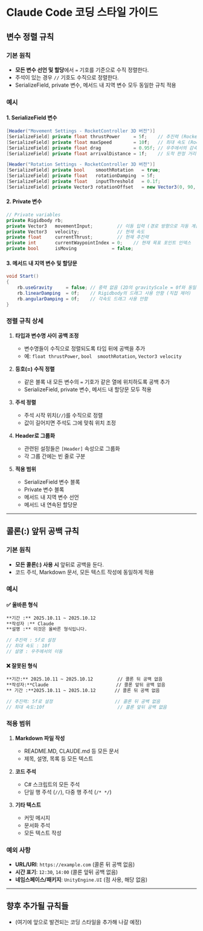 # Claude Code 코딩 스타일 가이드

## 변수 정렬 규칙

### 기본 원칙
- **모든 변수 선언 및 할당**에서 `=` 기호를 기준으로 수직 정렬한다.
- 주석이 있는 경우 `//` 기호도 수직으로 정렬한다.
- SerializeField, private 변수, 메서드 내 지역 변수 모두 동일한 규칙 적용

### 예시

#### 1. SerializeField 변수

```csharp
[Header("Movement Settings - RocketController 3D 버전")]
[SerializeField] private float thrustPower     = 5f;    // 추진력 (RocketController와 동일)
[SerializeField] private float maxSpeed        = 10f;   // 최대 속도 (RocketController와 동일)
[SerializeField] private float drag            = 0.95f; // 우주에서의 감속 (RocketController와 동일)
[SerializeField] private float arrivalDistance = 1f;    // 도착 판정 거리

[Header("Rotation Settings - RocketController 3D 버전")]
[SerializeField] private bool    smoothRotation   = true;                  // 부드러운 회전 (RocketController와 동일)
[SerializeField] private float   rotationDamping  = 5f;                    // 회전 감쇠 (RocketController와 동일)
[SerializeField] private float   inputThreshold   = 0.1f;                  // 입력 임계값 (RocketController와 동일)
[SerializeField] private Vector3 rotationOffset   = new Vector3(0, 90, 0); // 회전 오프셋 (RocketController의 -90f와 동일 개념)
```

#### 2. Private 변수

```csharp
// Private variables
private Rigidbody rb;
private Vector3   movementInput;         // 이동 입력 (경로 방향으로 자동 계산)
private Vector3   velocity;              // 현재 속도
private float     currentThrust;         // 현재 추진력
private int       currentWaypointIndex = 0;    // 현재 목표 포인트 인덱스
private bool      isMoving             = false;
```

#### 3. 메서드 내 지역 변수 및 할당문

```csharp
void Start()
{
    rb.useGravity     = false; // 중력 없음 (2D의 gravityScale = 0f와 동일)
    rb.linearDamping  = 0f;    // Rigidbody의 드래그 사용 안함 (직접 제어)
    rb.angularDamping = 0f;    // 각속도 드래그 사용 안함
}
```

### 정렬 규칙 상세

1. **타입과 변수명 사이 공백 조정**
   - 변수명들이 수직으로 정렬되도록 타입 뒤에 공백을 추가
   - 예: `float thrustPower`, `bool  smoothRotation`, `Vector3 velocity`

2. **등호(=) 수직 정렬**
   - 같은 블록 내 모든 변수의 `=` 기호가 같은 열에 위치하도록 공백 추가
   - SerializeField, private 변수, 메서드 내 할당문 모두 적용

3. **주석 정렬**
   - 주석 시작 위치(`//`)를 수직으로 정렬
   - 값이 길어지면 주석도 그에 맞춰 위치 조정

4. **Header로 그룹화**
   - 관련된 설정들은 `[Header]` 속성으로 그룹화
   - 각 그룹 간에는 빈 줄로 구분

5. **적용 범위**
   - SerializeField 변수 블록
   - Private 변수 블록
   - 메서드 내 지역 변수 선언
   - 메서드 내 연속된 할당문

---

## 콜론(:) 앞뒤 공백 규칙

### 기본 원칙
- **모든 콜론(:) 사용 시** 앞뒤로 공백을 둔다.
- 코드 주석, Markdown 문서, 모든 텍스트 작성에 동일하게 적용

### 예시

#### ✅ 올바른 형식

```markdown
**기간 :** 2025.10.11 ~ 2025.10.12
**작성자 :** Claude
**설명 :** 이것은 올바른 형식입니다.
```

```csharp
// 추진력 : 5f로 설정
// 최대 속도 : 10f
// 설명 : 우주에서의 이동
```

#### ❌ 잘못된 형식

```markdown
**기간:** 2025.10.11 ~ 2025.10.12         // 콜론 뒤 공백 없음
**작성자:**Claude                         // 콜론 앞뒤 공백 없음
** 기간 :**2025.10.11 ~ 2025.10.12       // 콜론 뒤 공백 없음
```

```csharp
// 추진력: 5f로 설정                       // 콜론 뒤 공백 없음
// 최대 속도:10f                           // 콜론 앞뒤 공백 없음
```

### 적용 범위
1. **Markdown 파일 작성**
   - README.MD, CLAUDE.md 등 모든 문서
   - 제목, 설명, 목록 등 모든 텍스트

2. **코드 주석**
   - C# 스크립트의 모든 주석
   - 단일 행 주석 (`//`), 다중 행 주석 (`/* */`)

3. **기타 텍스트**
   - 커밋 메시지
   - 문서화 주석
   - 모든 텍스트 작성

### 예외 사항
- **URL/URI**: `https://example.com` (콜론 뒤 공백 없음)
- **시간 표기**: `12:30`, `14:00` (콜론 앞뒤 공백 없음)
- **네임스페이스/패키지**: `UnityEngine.UI` (점 사용, 해당 없음)

---

## 향후 추가될 규칙들
- (여기에 앞으로 발견되는 코딩 스타일을 추가해 나갈 예정)
